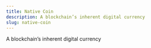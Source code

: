 ```yaml
---
title: Native Coin
description: A blockchain’s inherent digital currency
slug: native-coin
---
```


A blockchain’s inherent digital currency